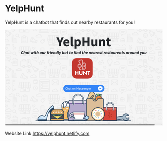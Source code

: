 # YelpHunt
YelpHunt is a chatbot that finds out nearby restaurants for you!

<img src="./pic.png">  


Website Link:https://yelphunt.netlify.com

